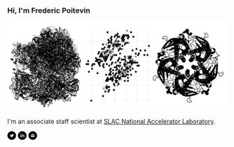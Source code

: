 ### Hi, I'm Frederic Poitevin
<img src="https://raw.githubusercontent.com/fredericpoitevin/fredericpoitevin/master/images/logo.png">

I'm an associate staff scientist at [SLAC National Accelerator Laboratory](https://www6.slac.stanford.edu/).

[<img src="https://raw.githubusercontent.com/fredericpoitevin/fredericpoitevin/master/images/twitter.png">](https://twitter.com/fredericpoitev1)
[<img src="https://raw.githubusercontent.com/fredericpoitevin/fredericpoitevin/master/images/linkedin.png">](https://www.linkedin.com/in/fredericpoitevin/)
[<img src="https://raw.githubusercontent.com/fredericpoitevin/fredericpoitevin/master/images/mail.png">](mailto:frederic.poitevin@gmail.com)


<!-- “Entypo pictograms by Daniel Bruce — www.entypo.com” -->
